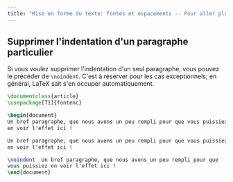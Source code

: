 ```yaml
---
title: "Mise en forme du texte: fontes et espacements -- Pour aller plus loin"
---
```


## Supprimer l'indentation d'un paragraphe particulier

Si vous voulez supprimer l'indentation d'un seul paragraphe, vous pouvez le précéder de `\noindent`. C'est à réserver pour les cas exceptionnels; en général, LaTeX sait s'en occuper automatiquement.

```latex
\documentclass{article}
\usepackage[T1]{fontenc}

\begin{document}
Un bref paragraphe, que nous avons un peu rempli pour que vous puissiez
en voir l'effet ici !

Un bref paragraphe, que nous avons un peu rempli pour que vous puissiez
en voir l'effet ici !

\noindent  Un bref paragraphe, que nous avons un peu rempli pour que
vous puissiez en voir l'effet ici !
\end{document}
```
